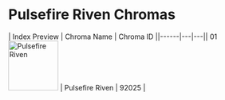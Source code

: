 # Pulsefire Riven Chromas

| Index  Preview | Chroma Name | Chroma ID ||------|---|---|| 01  <img src='https://raw.communitydragon.org/latest/plugins/rcp-be-lol-game-data/global/default/v1/champion-chroma-images/92/92025.png' alt='Pulsefire Riven' width='100'> | Pulsefire Riven | 92025 |